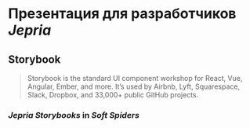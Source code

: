 # Презентация для разработчиков *Jepria*

## Storybook

>Storybook is the standard UI component workshop for React, Vue, Angular, Ember, and more. It’s used by Airbnb, Lyft,
Squarespace, Slack, Dropbox, and 33,000+ public GitHub projects.

### *Jepria Storybooks* in *Soft Spiders* 

